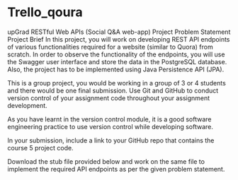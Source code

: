 # Trello_qoura
upGrad RESTful Web APIs (Social Q&amp;A web-app) Project
Problem Statement
Project Brief
In this project, you will work on developing REST API endpoints of various functionalities required for a website (similar to Quora) from scratch. In order to observe the functionality of the endpoints, you will use the Swagger user interface and store the data in the PostgreSQL database. Also, the project has to be implemented using Java Persistence API (JPA).

 

This is a group project, you would be working in a group of 3 or 4 students and there would be one final submission. Use Git and GitHub to conduct version control of your assignment code throughout your assignment development.

As you have learnt in the version control module, it is a good software engineering practice to use version control while developing software.

In your submission, include a link to your GitHub repo that contains the course 5 project code.

Download the stub file provided below and work on the same file to implement the required API endpoints as per the given problem statement.
